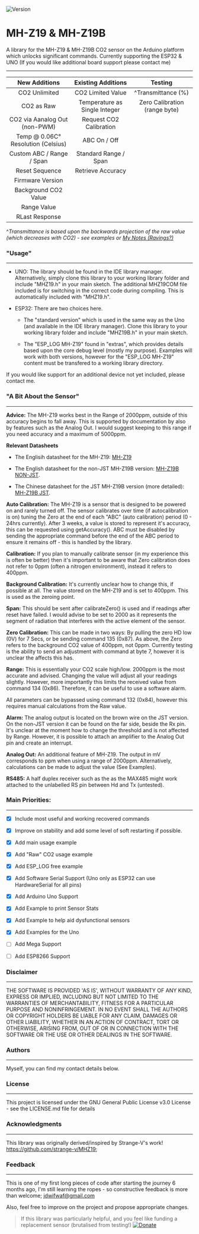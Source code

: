![Version](https://img.shields.io/badge/Version-v1.2.0-green.svg)

# MH-Z19 & MH-Z19B

A library for the MH-Z19 & MH-Z19B CO2 sensor on the Arduino platform which unlocks significant commands. Currently supporting the ESP32 & UNO (If you would like additional board support please contact me)

---

|            New Additions            |         Existing Additions    |          Testing                  |
|              :---:                  |              :---:            |          :---:                    |
| CO2 Unlimited                       |   CO2 Limited Value           |     ^Transmittance (%)            |
| CO2 as Raw                          | Temperature as Single Integer |  Zero Calibration (range byte)    |
| CO2 via Aanalog Out (non-PWM)       | Request CO2 Calibration       |
| Temp @ 0.06C° Resolution (Celsius)  | ABC On / Off                  |
| Custom ABC / Range / Span           | Standard Range / Span         |
| Reset Sequence                      | Retrieve Accuracy             |
| Firmware Version                    |                               |
| Background CO2 Value                |                               |
| Range Value                         |                               |
| RLast Response                      |                               |

^*Transmittance is based upon the backwards projection of the raw value (which decreases with CO2) - see examples or [My Notes (Ravings?)](https://myopenacuk-my.sharepoint.com/:x:/g/personal/jsd328_my_open_ac_uk/EbJQ1brh7K5CtMFkKN1b8GEBMxIFYk8AMesjk0zOtvYyGg?e=6FhMvV)*

### "Usage"
---

* UNO: The library should be found in the IDE library manager. Alternatively, simply clone this library to your working library folder and include "MHZ19.h" in your main sketch. The additional MHZ19COM file included is for switching in the correct code during compiling. This is automatically included with "MHZ19.h".

* ESP32: There are two choices here. 
    - The "standard version" which is used in the same way as the Uno (and available in the IDE library manager). Clone this library to your working library folder and include "MHZ19B.h" in your main sketch. 

    - The "ESP_LOG MH-Z19" found in "extras", which provides details based upon the core debug level (mostly my purpose). Examples will work with both versions, however for the "ESP_LOG MH-Z19" content must be transfered to a working library directory.

If you would like support for an additional device not yet included, please contact me.

### "A Bit About the Sensor"
---
**Advice:** The MH-Z19 works best in the Range of 2000ppm, outside of this accuracy begins to fall away. This is supported by documentation by also by features such as the Analog Out. I would suggest keeping to this range if you need accuracy and a maximum of 5000ppm.

**Relevant Datasheets**

* The Englisih datasheet for the MH-Z19: [MH-Z19](https://www.winsen-sensor.com/d/files/PDF/Infrared%20Gas%20Sensor/NDIR%20CO2%20SENSOR/MH-Z19%20CO2%20Ver1.0.pdf)

* The English datasheet for the non-JST MH-Z19B version: [MH-Z19B NON-JST](https://www.winsen-sensor.com/d/files/infrared-gas-sensor/mh-z19b-co2-ver1_0.pdf). 

* The Chinese datasheet for the JST MH-Z19B version (more detailed): [MH-Z19B JST](https://datasheet.lcsc.com/szlcsc/1901021600_Zhengzhou-Winsen-Elec-Tech-MH-Z19_C242514.pdf).

**Auto Calibration:** 
The MH-Z19 is a sensor that is designed to be powered on and rarely turned off. The sensor calibrates over time (if autocalibration is on) tuning the Zero at the end of each "ABC" (auto calibration) period (0 - 24hrs currently). After 3 weeks, a value is stored to represent it's accuracy, this can be requested using getAccuracy(). ABC must be disabled by sending the appropriate command before the end of the ABC period to ensure it remains off - this is handled by the library.

**Calibration:**
If you plan to manually calibrate sensor (in my experience this is often be better) then it's important to be aware that Zero calibration does not refer to 0ppm (often a nitrogen environment), instead it refers to 400ppm.

**Background Calibration:** It's currently unclear how to change  this, if possible at all. The value stored on the MH-Z19 and is set to 400ppm. This is used as the zeroing point.

**Span:** This should be sent after calibrateZero() is used and if readings after reset have failed. I would advise to be set to 2000 as it represents the segment of radiation that interferes with the active element of the sensor. 

**Zero Calibration:** This can be made in two ways: By pulling the zero HD low (0V) for 7 Secs, or be sending command 135 (0x87). As above, the Zero refers to the background CO2 value of 400ppm, not 0ppm. Currently testing is the ability to send an adjustment with command at byte 7, however it is unclear the affects this has.

**Range:** This is essentially your CO2 scale high/low. 2000ppm is the most accurate and advised. Changing the value will adjust all your readings slightly. However, more importantly this limits the received value from command 134 (0x86). Therefore, it can be useful to use a software alarm. 

All parameters can be bypassed using command 132 (0x84), however this requires manual calculations from the Raw value.

**Alarm:** The analog output is located on the brown wire on the JST version. On the non-JST version it can be found on the far side, beside the Rx pin. It's unclear at the moment how to change the threshold and is not affected by Range. However, it is possible to attach an amplifier to the Analog Out pin and create an interrupt.

**Analog Out:** An additional feature of MH-Z19. The output in mV corresponds to ppm when using a range of 2000ppm. Alternatively, calculations can be made to adjust the value (See Examples).

**RS485:** A half duplex receiver such as the as the MAX485 might work attached to the unlabelled RS pin between Hd and Tx (untested).

### Main Priorities:
---

- [x] Include most useful and working recovered commands

- [x] Improve on stability and add some level of soft restarting if possible.

- [X] Add main usage example

- [x] Add "Raw" CO2 usage example

- [x] Add ESP_LOG free example 

- [x] Add Software Serial Support (Uno only as ESP32 can use HardwareSerial for all pins)

- [x] Add Arduino Uno Support

- [x] Add Example to print Sensor Stats

- [x] Add Example to help aid dysfunctional sensors

- [x] Add Examples for the Uno

- [ ] Add Mega Support

- [ ] Add ESP8266 Support

### Disclaimer
---
THE SOFTWARE IS PROVIDED 'AS IS', WITHOUT WARRANTY OF ANY KIND, EXPRESS OR IMPLIED, INCLUDING BUT NOT LIMITED TO THE WARRANTIES OF MERCHANTABILITY, FITNESS FOR A PARTICULAR PURPOSE AND NONINFRINGEMENT. IN NO EVENT SHALL THE AUTHORS OR COPYRIGHT HOLDERS BE LIABLE FOR ANY CLAIM, DAMAGES OR OTHER LIABILITY, WHETHER IN AN ACTION OF CONTRACT, TORT OR OTHERWISE, ARISING FROM, OUT OF OR IN CONNECTION WITH THE SOFTWARE OR THE USE OR OTHER DEALINGS IN THE SOFTWARE.

### Authors
---
Myself, you can find my contact details below.

### License
---
This project is licensed under the GNU General Public License v3.0 License - see the LICENSE.md file for details

### Acknowledgments
----
This library was originally derived/inspired by Strange-V's work! https://github.com/strange-v/MHZ19;

### Feedback
---
This is one of my first long pieces of code after starting the journey 6 months ago, I'm still learning the ropes - so constructive feedback is more than welcome; jdwifwaf@gmail.com

Also, feel free to improve on the project and propose appropriate changes.

>If this library was particularly helpful, and you feel like funding a replacement sensor (brutalised from testing!) [![Donate](https://img.shields.io/badge/Donate-PayPal-blue.svg?style=flat-square&logo=appveyor)](https://www.paypal.com/cgi-bin/webscr?cmd=_s-xclick&hosted_button_id=9MJYH22A92LWG&source=url)
